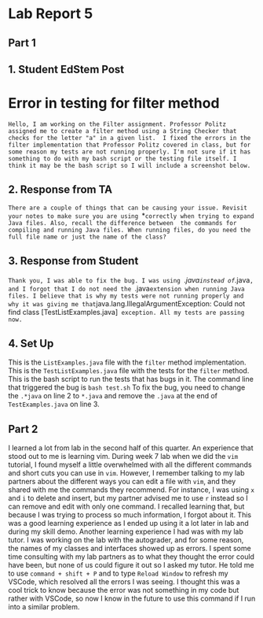 # Lab Report 5
## Part 1
## 1. Student EdStem Post

# Error in testing for filter method 
`
Hello,
I am working on the Filter assignment. Professor Politz assigned me to create a filter method using a String Checker that checks for the letter "a" in a given list. 
I fixed the errors in the filter implementation that Professor Politz covered in class, but for some reason my tests are not running properly. I'm not sure if it has something to do
with my bash script or the testing file itself. I think it may be the bash script so I will include a screenshot below.
`

## 2. Response from TA
`There are a couple of things that can be causing your issue. Revisit your notes to make sure you are using `*` correctly when trying to expand Java files. Also, recall the difference between 
the commands for compiling and running Java files. When running files, do you need the full file name or just the name of the class?
`
## 3. Response from Student
`Thank you, I was able to fix the bug. I was using `.*java` instead of `*.java`, and I forgot that I do not need the `.java` extension when running Java files. I believe that is why my tests
were not running properly and why it was giving me that `java.lang.IllegalArgumentException: Could not find class [TestListExamples.java]` exception. All my tests are passing now.`

## 4. Set Up
This is the `ListExamples.java` file with the `filter` method implementation. 
This is the `TestListExamples.java` file with the tests for the `filter` method.
This is the bash script to run the tests that has bugs in it.
The command line that triggered the bug is `bash test.sh`
To fix the bug, you need to change the `.*java` on line 2 to `*.java` and remove the `.java` at the end of `TestExamples.java` on line 3.

## Part 2
I learned a lot from lab in the second half of this quarter. An experience that stood out to me is learning vim. During week 7 lab when we did the `vim` tutorial, I found myself a little
overwhelmed with all the different commands and short cuts you can use in `vim`. However, I remember talking to my lab partners about the different ways you can edit a file with `vim`, and they 
shared with me the commands they recommend. For instance, I was using `x` and `i` to delete and insert, but my partner advised me to use `r` instead so I can remove and edit with only one command.
I recalled learning that, but because I was trying to process so much information, I forgot about it. This was a good learning experience as I ended up using it a lot later in lab and during my skill demo. Another learning experience I had was with my lab tutor. 
I was working on the lab with the autograder, and for some reason, the names of my classes and interfaces showed up as errors. I spent some time consulting with my lab partners as to what they thought the error could have been, but none of us could figure it out so I asked my tutor.
He told me to use `command + shift + P` and to type `Reload Window` to refresh my VSCode, which resolved all the errors I was seeing. I thought this was a cool trick to know because the error was not something in my code but rather with VSCode, 
so now I know in the future to use this command if I run into a similar problem.


